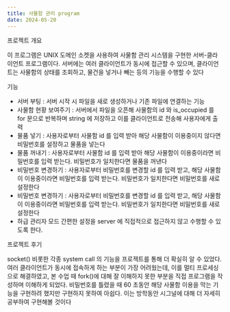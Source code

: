 ```yaml
---
title: 사물함 관리 program
date: 2024-05-20
---
```


<div class="text-justify">
프로젝트 개요
</div>

이 프로그램은 UNIX 도메인 소켓을 사용하여 사물함 관리 시스템을 구현한 서버-클라이언트
프로그램이다. 서버에는 여러 클라이언트가 동시에 접근할 수 있으며, 클라이언트는 사물함의 상태를
조회하고, 물건을 넣거나 빼는 등의 기능을 수행할 수 있다

기능

- 서버 부팅 : 서버 시작 시 파일을 새로 생성하거나 기존 파일에 연결하는 기능
- 사물함 현황 보여주기 : 서버에서 파일을 오픈해 사물함의 id 와 is_occupied 를 for 문으로 반복하며 string 에 저장하고 이를
클라이언트로 전송해 사용자에게 출력
- 물품 넣기 : 사용자로부터 사물함 id 를 입력 받아 해당 사물함이 이용중이지 않다면 비밀번호를 설정하고 물품을
넣는다
- 물품 꺼내기 : 사용자로부터 사물함 id 를 입력 받아 해당 사물함이 이용중이라면 비밀번호를 입력 받는다. 
비밀번호가 일치한다면 물품을 꺼낸다
- 비밀번호 변경하기 : 사용자로부터 비밀번호를 변경할 id 를 입력 받고, 해당 사물함이 이용중이라면 비밀번호를 입력
받는다. 비밀번호가 일치한다면 비밀번호를 새로 설정한다
- 비밀번호 변경하기 : 사용자로부터 비밀번호를 변경할 id 를 입력 받고, 해당 사물함이 이용중이라면 비밀번호를 입력
받는다. 비밀번호가 일치한다면 비밀번호를 새로 설정한다
- 하급 관리자 모드 간편한 설정을 server 에 직접적으로 접근하지 않고 수행할 수 있도록 한다.


프로젝트 후기

socket() 비롯한 각종 system call 의 기능을 프로젝트를 통해 더 확실히 알 수 있었다.
여러 클라이언트가 동시에 접속하게 하는 부분이 가장 어려웠는데, 이를 멀티 프로세싱으로 해결하였고, 
본 수업 때 fork()에 대해 잘 이해하지 못한 부분을 직접 프로그램을 작성하며 이해하게 되었다.
비밀번호를 틀렸을 때 60 초동안 해당 사물함 이용을 막는 기능을 구현하려 했지만 구현하지 못하여
아쉽다. 이는 방학동안 시그널에 대해 더 자세히 공부하여 구현해볼 것이다